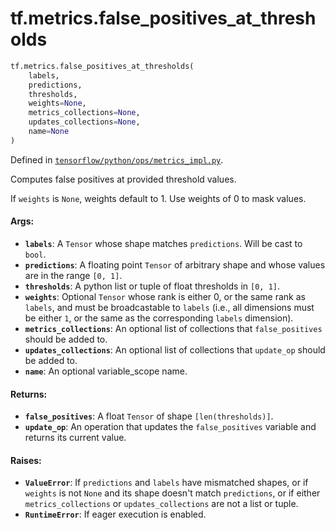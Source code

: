 <div itemscope itemtype="http://developers.google.com/ReferenceObject">
<meta itemprop="name" content="tf.metrics.false_positives_at_thresholds" />
</div>

# tf.metrics.false_positives_at_thresholds

``` python
tf.metrics.false_positives_at_thresholds(
    labels,
    predictions,
    thresholds,
    weights=None,
    metrics_collections=None,
    updates_collections=None,
    name=None
)
```



Defined in [`tensorflow/python/ops/metrics_impl.py`](https://www.tensorflow.org/code/tensorflow/python/ops/metrics_impl.py).

Computes false positives at provided threshold values.

If `weights` is `None`, weights default to 1. Use weights of 0 to mask values.

#### Args:

* <b>`labels`</b>: A `Tensor` whose shape matches `predictions`. Will be cast to
    `bool`.
* <b>`predictions`</b>: A floating point `Tensor` of arbitrary shape and whose values
    are in the range `[0, 1]`.
* <b>`thresholds`</b>: A python list or tuple of float thresholds in `[0, 1]`.
* <b>`weights`</b>: Optional `Tensor` whose rank is either 0, or the same rank as
    `labels`, and must be broadcastable to `labels` (i.e., all dimensions must
    be either `1`, or the same as the corresponding `labels` dimension).
* <b>`metrics_collections`</b>: An optional list of collections that `false_positives`
    should be added to.
* <b>`updates_collections`</b>: An optional list of collections that `update_op` should
    be added to.
* <b>`name`</b>: An optional variable_scope name.


#### Returns:

* <b>`false_positives`</b>:  A float `Tensor` of shape `[len(thresholds)]`.
* <b>`update_op`</b>: An operation that updates the `false_positives` variable and
    returns its current value.


#### Raises:

* <b>`ValueError`</b>: If `predictions` and `labels` have mismatched shapes, or if
    `weights` is not `None` and its shape doesn't match `predictions`, or if
    either `metrics_collections` or `updates_collections` are not a list or
    tuple.
* <b>`RuntimeError`</b>: If eager execution is enabled.